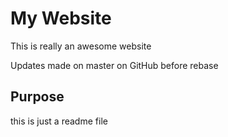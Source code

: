 # My Website

This is really an awesome website

Updates made on master on GitHub before rebase

## Purpose

this is just a readme file

